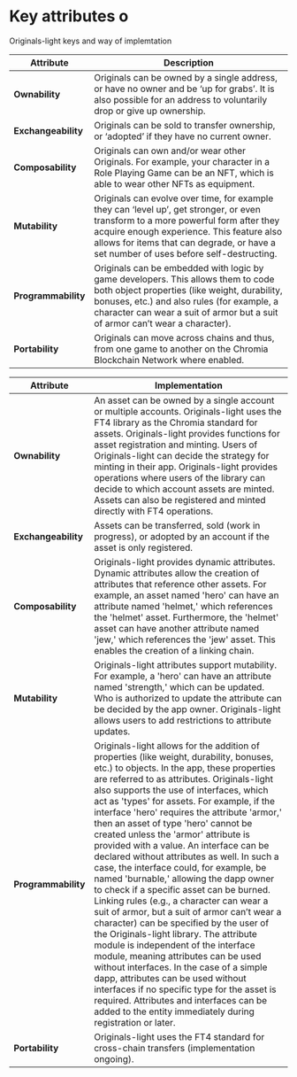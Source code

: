# Key attributes o

Originals-light keys and way of implemtation

| Attribute           | Description                                                                                                                                                                                                                                                               |
| ------------------- | ------------------------------------------------------------------------------------------------------------------------------------------------------------------------------------------------------------------------------------------------------------------------- |
| **Ownability**      | Originals can be owned by a single address, or have no owner and be ‘up for grabs’. It is also possible for an address to voluntarily drop or give up ownership.                                                                                                          |
| **Exchangeability** | Originals can be sold to transfer ownership, or ‘adopted’ if they have no current owner.                                                                                                                                                                                  |
| **Composability**   | Originals can own and/or wear other Originals. For example, your character in a Role Playing Game can be an NFT, which is able to wear other NFTs as equipment.                                                                                                           |
| **Mutability**      | Originals can evolve over time, for example they can ‘level up’, get stronger, or even transform to a more powerful form after they acquire enough experience. This feature also allows for items that can degrade, or have a set number of uses before self-destructing. |
| **Programmability** | Originals can be embedded with logic by game developers. This allows them to code both object properties (like weight, durability, bonuses, etc.) and also rules (for example, a character can wear a suit of armor but a suit of armor can’t wear a character).          |
| **Portability**     | Originals can move across chains and thus, from one game to another on the Chromia Blockchain Network where enabled.                                                                                                                                                      |

| Attribute           | Implementation                                                                                                                                                                                                                                                                                                                                                                                                                                                                                                                                                                                                                                                                                                                                                                                                                                                                                                                                                                                                                                                                                                                                        |
| ------------------- | ----------------------------------------------------------------------------------------------------------------------------------------------------------------------------------------------------------------------------------------------------------------------------------------------------------------------------------------------------------------------------------------------------------------------------------------------------------------------------------------------------------------------------------------------------------------------------------------------------------------------------------------------------------------------------------------------------------------------------------------------------------------------------------------------------------------------------------------------------------------------------------------------------------------------------------------------------------------------------------------------------------------------------------------------------------------------------------------------------------------------------------------------------- |
| **Ownability**      | An asset can be owned by a single account or multiple accounts. Originals-light uses the FT4 library as the Chromia standard for assets. Originals-light provides functions for asset registration and minting. Users of Originals-light can decide the strategy for minting in their app. Originals-light provides operations where users of the library can decide to which account assets are minted. Assets can also be registered and minted directly with FT4 operations.                                                                                                                                                                                                                                                                                                                                                                                                                                                                                                                                                                                                                                                                       |
| **Exchangeability** | Assets can be transferred, sold (work in progress), or adopted by an account if the asset is only registered.                                                                                                                                                                                                                                                                                                                                                                                                                                                                                                                                                                                                                                                                                                                                                                                                                                                                                                                                                                                                                                         |
| **Composability**   | Originals-light provides dynamic attributes. Dynamic attributes allow the creation of attributes that reference other assets. For example, an asset named 'hero' can have an attribute named 'helmet,' which references the 'helmet' asset. Furthermore, the 'helmet' asset can have another attribute named 'jew,' which references the 'jew' asset. This enables the creation of a linking chain.                                                                                                                                                                                                                                                                                                                                                                                                                                                                                                                                                                                                                                                                                                                                                   |
| **Mutability**      | Originals-light attributes support mutability. For example, a 'hero' can have an attribute named 'strength,' which can be updated. Who is authorized to update the attribute can be decided by the app owner. Originals-light allows users to add restrictions to attribute updates.                                                                                                                                                                                                                                                                                                                                                                                                                                                                                                                                                                                                                                                                                                                                                                                                                                                                  |
| **Programmability** | Originals-light allows for the addition of properties (like weight, durability, bonuses, etc.) to objects. In the app, these properties are referred to as attributes. Originals-light also supports the use of interfaces, which act as 'types' for assets. For example, if the interface 'hero' requires the attribute 'armor,' then an asset of type 'hero' cannot be created unless the 'armor' attribute is provided with a value. An interface can be declared without attributes as well. In such a case, the interface could, for example, be named 'burnable,' allowing the dapp owner to check if a specific asset can be burned. Linking rules (e.g., a character can wear a suit of armor, but a suit of armor can’t wear a character) can be specified by the user of the Originals-light library. The attribute module is independent of the interface module, meaning attributes can be used without interfaces. In the case of a simple dapp, attributes can be used without interfaces if no specific type for the asset is required. Attributes and interfaces can be added to the entity immediately during registration or later. |
| **Portability**     | Originals-light uses the FT4 standard for cross-chain transfers (implementation ongoing).                                                                                                                                                                                                                                                                                                                                                                                                                                                                                                                                                                                                                                                                                                                                                                                                                                                                                                                                                                                                                                                             |
